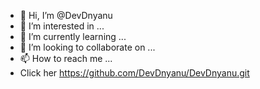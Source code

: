 - 👋 Hi, I’m @DevDnyanu
- 👀 I’m interested in ...
- 🌱 I’m currently learning ...
- 💞️ I’m looking to collaborate on ...
- 📫 How to reach me ...
- Click her  https://github.com/DevDnyanu/DevDnyanu.git

<!---
DevDnyanu/DevDnyanu is a ✨ special ✨ repository because its `README.md` (this file) appears on your GitHub profile.
You can click the Preview link to take a look at your changes.
--->
